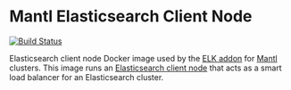 # Mantl Elasticsearch Client Node

[![Build Status](https://travis-ci.org/CiscoCloud/mantl-elasticsearch-client.svg?branch=master)](https://travis-ci.org/CiscoCloud/mantl-elasticsearch-client)

Elasticsearch client node Docker image used by the
[ELK addon](http://docs.mantl.io/en/latest/components/elk.html) for
[Mantl](http://mantl.io/) clusters. This image runs an
[Elasticsearch client node](https://www.elastic.co/guide/en/elasticsearch/reference/current/modules-node.html#client-node)
that acts as a smart load balancer for an Elasticsearch cluster.
